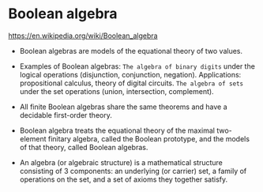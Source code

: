 # Boolean algebra

https://en.wikipedia.org/wiki/Boolean_algebra

* Boolean algebras are models of the equational theory of two values.

* Examples of Boolean algebras: `The algebra of binary digits` under the logical operations (disjunction, conjunction, negation). Applications: propositional calculus, theory of digital circuits. `The algebra of sets` under the set operations (union, intersection, complement).

* All finite Boolean algebras share the same theorems and have a decidable first-order theory.

* Boolean algebra treats the equational theory of the maximal two-element finitary algebra, called the Boolean prototype, and the models of that theory, called Boolean algebras.

* An algebra (or algebraic structure) is a mathematical structure consisting of 3 components: an underlying (or carrier) set, a family of operations on the set, and a set of axioms they together satisfy.
